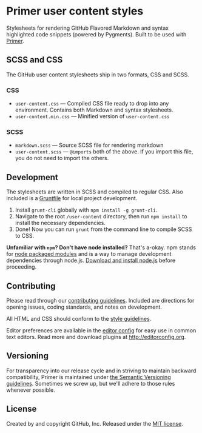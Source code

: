 # Primer user content styles

Stylesheets for rendering GitHub Flavored Markdown and syntax highlighted code snippets (powered by Pygments). Built to be used with [Primer](/primer/primer).

## SCSS and CSS

The GitHub user content stylesheets ship in two formats, CSS and SCSS.

### CSS

* `user-content.css` — Compiled CSS file ready to drop into any environment. Contains both Markdown and syntax stylesheets.
* `user-content.min.css` — Minified version of `user-content.css`

### SCSS

* `markdown.scss` — Source SCSS file for rendering markdown
* `user-content.scss` — `@imports` both of the above. If you import this file, you do not need to import the others.

## Development

The stylesheets are written in SCSS and compiled to regular CSS. Also included is a [Gruntfile](Gruntfile.js) for local project development.

1. Install `grunt-cli` globally with `npm install -g grunt-cli`.
2. Navigate to the root `/user-content` directory, then run `npm install` to install the necessary dependencies.
3. Done! Now you can run `grunt` from the command line to compile SCSS to CSS.

**Unfamiliar with `npm`? Don't have node installed?** That's a-okay. npm stands for [node packaged modules](http://npmjs.org/) and is a way to manage development dependencies through node.js. [Download and install node.js](http://nodejs.org/download/) before proceeding.

## Contributing

Please read through our [contributing guidelines](https://github.com/primer/user-content/blob/master/CONTRIBUTING.md). Included are directions for opening issues, coding standards, and notes on development.

All HTML and CSS should conform to the [style guidelines](http://primercss.io/guidelines).

Editor preferences are available in the [editor config](https://github.com/primer/user-content/blob/master/.editorconfig) for easy use in common text editors. Read more and download plugins at <http://editorconfig.org>.

## Versioning

For transparency into our release cycle and in striving to maintain backward compatibility, Primer is maintained under [the Semantic Versioning guidelines](http://semver.org/). Sometimes we screw up, but we'll adhere to those rules whenever possible.

## License

Created by and copyright GitHub, Inc. Released under the [MIT license](LICENSE.md).
